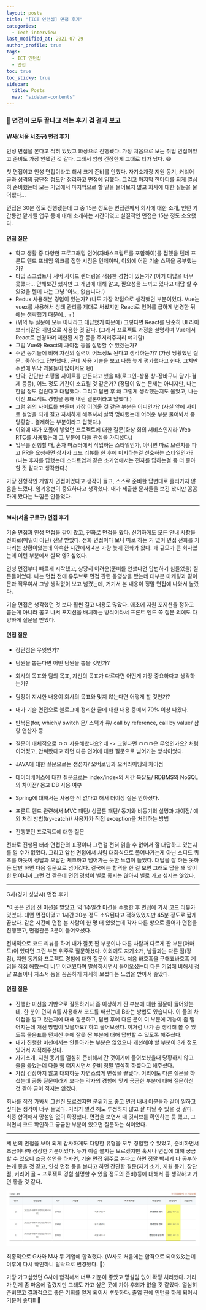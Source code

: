 ```yaml
---
layout: posts
title: "[ICT 인턴십] 면접 후기"
categories:
  - Tech-interview
last_modified_at: 2021-07-29
author_profile: true
tags:
  - ICT 인턴십
  - 면접
toc: true
toc_sticky: true
sidebar:
  title: Posts
  nav: "sidebar-contents"
---
```


### 🎈 면접이 모두 끝나고 적는 후기 겸 결과 보고

#### W사(서울 서초구) 면접 후기

인성 면접을 본다고 적혀 있었고 화상으로 진행됐다. 가장 처음으로 보는 취업 면접이었고 준비도 가장 안됐던 것 같다. 그래서 엄청 긴장한게 그대로 티가 났다. 😅

첫 면접이고 인성 면접이라고 해서 크게 준비를 안했다. 자기소개랑 지원 동기, 커리어 골과 성격의 장단점 정도만 정리하고 면접에 임했다. 그리고 마지막 한마디를 되게 열심히 준비했는데 모든 기업에서 마지막으로 할 말을 물어보지 않고 회사에 대한 질문을 물어봤다...

면접은 30분 정도 진행됐는데 그 중 15분 정도는 면접관께서 회사에 대한 소개, 인턴 기간동안 맡게될 업무 등에 대해 소개하는 시간이었고 실질적인 면접은 15분 정도 소요됐다.

#### 면접 질문

- 학교 생활 중 다양한 프로그래밍 언어(자바스크립트를 포함하여)를 접했을 텐데 프론트 엔드 프레임 워크를 접한 시점은 언제이며, 이외에 어떤 기술 스택을 공부했는가?
- 타입 스크립트나 서버 사이드 렌더링을 적용한 경험이 있는가? (이거 대답을 너무 못했다... 안해보긴 했지만 그 개념에 대해 알고, 필요성을 느끼고 있다고 대답 할 수 있었을 텐데 나는 그냥 '아뇨, 없습니다.')
- Redux 사용해본 경험이 있는가? (나도 가장 약점으로 생각했던 부분이었다. Vue는 vuex를 사용해서 상태 관리를 제대로 써봤지만 React로 언어를 급하게 변경한 뒤에는 생략했기 때문에.. ㅜ)
- (위의 두 질문에 모두 아니라고 대답했기 때문에) 그렇다면 React를 단순히 UI 라이브러리같은 개념으로 사용한 것 같다. (그래서 프로젝트 과정을 설명하며 Vue에서 React로 변경하며 제한된 시간 등을 주저리주저리 얘기함)
- 그럼 Vue와 React의 차이점 등을 설명할 수 있겠는가?
- 주변 동기들에 비해 자신의 실력이 어느정도 된다고 생각하는가? (가장 당황했던 질문.. 중하라고 답변했다.. 근데 사용 기술을 보고 나름 높게 평가했다고 한다. 그치만 주변에 워낙 괴물들이 많아서요 😅)
- 만약, 간단한 쇼핑몰 사이트를 만든다고 했을 때(로그인-상품 창-장바구니 담기-결제 등등), 어느 정도 기간이 소요될 것 같은가? (정답이 있는 문제는 아니지만, 나는 한달 정도 걸린다고 대답했다. 그리고 답변 후 왜 그렇게 생각했는지도 물었고, 나는 이전 프로젝트 경험을 통해 내린 결론이라고 답했다.)
- 그럼 위의 사이트를 만들며 가장 어려울 것 같은 부분은 어디인가? (사실 앞에 사이트 설명을 되게 길고 자세하게 해주셔서 살짝 멍때렸는데 어려운 부분 물어봐서 좀 당황함.. 결제하는 부분이라고 답했다.)
- 이외에 내가 포폴에 넣었던 프로젝트에 대한 질문(화상 회의 서비스인지라 Web RTC를 사용했는데 그 부분에 다들 관심을 가지셨다.)
- 업무를 진행할 때, 혼자 마스터에서 작업하는 스타일인가, 아니면 따로 브랜치를 파고 PR을 요청하면 상사가 코드 리뷰를 한 후에 머지하는걸 선호하는 스타일인가? (나는 후자를 답했는데 스타트업과 같은 소기업에서는 전자를 답하는걸 좀 더 좋아할 것 같다고 생각한다.)

가장 전형적인 개발자 면접이었다고 생각이 들고, 스스로 준비한 답변대로 흘러가지 않음을 느꼈다. 임기응변이 중요하다고 생각했다. 내가 제출한 문서들을 보긴 봤지만 꼼꼼하게 봤다는 느낌은 안들었다.

----

#### M사(서울 구로구) 면접 후기

기술 면접과 인성 면접을 같이 봤고, 전화로 면접을 봤다. 신기하게도 모든 안내 사항을 전화로(메일이 아닌) 전달 받았다. 전화 면접이다 보니 따로 하는 거 없이 면접 전화를 기다리는 상황이었는데 약속한 시간에서 4분 가량 늦게 전화가 왔다. 꽤 규모가 큰 회사였는데 이런 부분에서 살짝 엥? 싶었다.

인성 면접부터 빠르게 시작했고, 상당히 어려운(준비를 안했다면 답변하기 힘들었을) 질문들이었다. 나는 면접 전에 유투브로 면접 관련 동영상을 봤는데 대부분 마케팅과 같이 문과 직무여서 그냥 생각없이 보고 넘겼는데, 거기서 본 내용이 정말 면접에 나와서 놀랐다.

기술 면접은 생각했던 것 보다 훨씬 길고 내용도 많았다. 애초에 지원 포지션을 정하고 뽑는게 아니라 뽑고 나서 포지션을 배치하는 방식이라서 프론트 엔드 쪽 질문 외에도 다양하게 질문을 받았다.

#### 면접 질문

- 장단점은 무엇인가?
- 팀원을 뽑는다면 어떤 팀원을 뽑을 것인가?
- 회사의 목표와 팀의 목표, 자신의 목표가 다르다면 어떤게 가장 중요하다고 생각하는가?
- 팀장이 지시한 내용이 회사의 목표와 맞지 않는다면 어떻게 할 것인가?

- 내가 기술 면접으로 블로그에 정리한 글에 대한 내용 중에서 70% 이상 나왔다.
- 반복문(for, which)/ switch 문/ 스택과 큐/ call by reference, call by value/ 삼항 연산자 등
- 질문이 대체적으로 ㅇㅇ 사용해봤나요? 네 -> 그렇다면 ㅁㅁㅁ은 무엇인가요? 처럼 이어졌고, 안써봤다고 하면 다른 언어에 대한 질문으로 넘어가는 방식이었다. 
- JAVA에 대한 질문으로는 생성자/ 오버로딩과 오버라이딩의 차이점
- 데이터베이스에 대한 질문으로는 index/index의 시간 복잡도/ RDBMS와 NoSQL의 차이점/ 몽고 DB 사용 여부
- Spring에 대해서는 사용한 적 없다고 해서 더이상 질문 안하셨다.
- 프론트 엔드 관련해서 MVC 패턴/ 싱글톤 패턴/ 동기와 비동기의 설명과 차이점/ 예외 처리 방법(try-catch)/ 사용자가 직접 exception을 처리하는 방법
- 진행했던 프로젝트에 대한 질문

전화로 진행된 터라 면접관의 표정이나 그런걸 전혀 읽을 수 없어서 잘 대답하고 있는지를 알 수가 없었다. 그리고 앞선 면접에서 처럼 대화식으로 풀어나가는게 아닌 스피드 퀴즈를 하듯이 정답과 오답만 체크하고 넘어가는 듯한 느낌이 들었다. 대답을 잘 하든 못하든 답만 하면 다음 질문으로 넘어갔다. 결국에는 합격을 한 걸 보면 그래도 답을 꽤 많이 한 편이니까 그런 것 같은데 면접 경험이 별로 좋지는 않아서 별로 가고 싶지는 않았다.


----

G사(경기 성남시) 면접 후기


*이곳은 면접 전 미션을 받았고, 약 1주일간 미션을 수행한 후 면접에 가서 코드 리뷰가 있었다. 대면 면접이었고 1시간 30분 정도 소요된다고 적혀있었지만 45분 정도로 짧게 끝났다. 같은 시간에 면접 본 사람이 한 명 더 있었는데 각자 다른 방으로 들어가 면접을 진행했고, 면접관은 3분이 들어오셨다. 

전체적으로 코드 리뷰를 하며 내가 잘못 짠 부분이나 다른 사람과 다르게 짠 부분(아마도)이 있다면 그런 부분 위주로 질문하셨다. 이외에도 자기소개, 남들과는 다른 점(장점), 지원 동기와 프로젝트 경험에 대한 질문이 있었다. 처음 바흐흑을 구해죠바흐흑 게임을 직접 해봤는데 너무 어려웠다며 말씀하시면서 들어오셨는데 다른 기업에 비해서 정말 포폴이나 자소서 등을 꼼꼼하게 자세히 보셨다는 느낌을 받아서 좋았다. 

#### 면접 질문

- 진행한 미션을 기반으로 잘못하거나 좀 이상하게 짠 부분에 대한 질문이 들어왔는데, 한 분이 먼저 A를 사용해서 코드를 짜셨는데 B라는 방법도 있습니다. 이 둘의 차이점을 알고 있는지에 대해 질문하고, 답변 후에 다른 분이 이 부분에 기능이 좀 떨어지는데 개선 방법이 있을까요? 하고 물어보셨다. 이처럼 내가 좀 생각해 볼 수 있도록 물음표를 던지신 후에 잘못 짠 부분에 대해 답변할 수 있도록 해주셨다.
- 내가 진행한 미션에서는 안돌아가는 부분은 없었으나 개선해야 할 부분이 3개 정도 있어서 지적해주셨다.
- 자기소개, 지원 동기를 열심히 준비해서 간 것이기에 물어보셨을때 당황하지 않고 줄줄 읊었는데 다들 빵 터지시면서 준비 정말 열심히 하셨다고 해주셨다.
- 가장 긴장하지 않고 대화하듯 자연스럽게 면접을 끝냈다. 이외에도 다른 질문을 하셨는데 공통 질문이라기 보다는 각자의 경험에 맞게 궁금한 부분에 대해 질문하신 것 같아 굳이 적지는 않겠다. 

회사를 직접 가봐서 그런진 모르겠지만 분위기도 좋고 면접 내내 이분들과 같이 일하고 싶다는 생각이 너무 들었다. 거리가 멀긴 해도 투정하지 않고 잘 다닐 수 있을 것 같다. 최종 합격해서 망설임 없이 확정했다. 면접을 보면서 내 깃허브를 확인하는 듯 했고, 그러면서 코드 확인하고 궁금한 부분이 있으면 질문하는 식이었다.


---

세 번의 면접을 보며 되게 감사하게도 다양한 유형을 모두 경험할 수 있었고, 준비하면서 조금이나마 성장한 기분이었다. 누가 이걸 볼지는 모르겠지만 혹시나 면접에 대해 궁금할 수 있으니 조금 첨언을 하자면, 기술 면접 위주로 본다고 하면 정말 빡세게 다 공부하는게 좋을 것 같고, 인성 면접 등을 본다고 하면 간단한 질문(자기 소개, 지원 동기, 장단점, 커리어 골 + 프로젝트 경험 설명할 수 있을 정도의 준비)등에 대해서 좀 생각하고 가면 좋을 것 같다.



![최종 결과](/assets/image/interview-result.jpg)

최종적으로 G사와 M사 두 기업에 합격했다. (W사도 처음에는 합격으로 되어있었는데 이후에 다시 확인하니 탈락으로 변경됐다. 🤔)

가장 가고싶었던 G사에 합격해서 너무 기분이 좋았고 망설임 없이 확정 처리했다. 거리가 먼게 좀 마음에 걸렸지만 그래도 가고 싶은 곳에 가야 후회가 없을 것 같았다. 열심히 준비했고 결과적으로 좋은 기회를 얻게 되어서 뿌듯하다. 졸업 전에 인턴을 하게 되어서 기분이 좋다!! 🤩